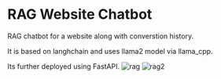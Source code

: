 # RAG Website Chatbot 

RAG chatbot for a website along with converstion history.

It is based on langhchain and uses llama2 model via llama_cpp. 

Its further deployed using FastAPI.
![rag](https://github.com/nitishsingh41/rag_chatbot_api/assets/45527813/02611338-0ae9-4679-ab5a-6c46ea5511b9)
![rag2](https://github.com/nitishsingh41/rag_chatbot_api/assets/45527813/cf0bba50-6c08-4c13-a47e-2c3d0847ddc1)
